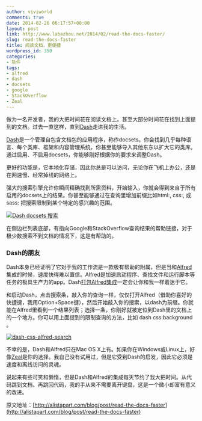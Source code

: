 ```yaml
---
author: viviworld
comments: true
date: 2014-02-26 06:17:57+00:00
layout: post
link: http://www.labazhou.net/2014/02/read-the-docs-faster/
slug: read-the-docs-faster
title: 阅读文档，更便捷
wordpress_id: 350
categories:
- 软件
tags:
- alfred
- dash
- docsets
- google
- StackOverflow
- Zeal
---
```


做为一名开发者，我的大把时间花在阅读文档上。甚至大部分时间花在找到上面提到的文档。过去一直这样，直到[Dash](http://kapeli.com/dash)走进我的生活。

[Dash](http://kapeli.com/dash)是一个管理自包含文档包的应用程序，称作docsets。你会找到几乎每种语言、每个类库、框架和内容管理系统，你甚至能够导入其他东东以扩大它的类库。通过启用、不启用docsets，你能够刚好根据你的要求来调整Dash。

更好的功能是，它本地化存储，因此你总是可以访问，无论你在飞机上办公，还是在网速慢、经常掉线的网络上。

强大的搜索引擎允许你瞬间精确找到所需资料，开始输入，你就会得到来自于所有启用的docsets上的结果。你甚至能够通过在查询里增加前缀比如html:, css:, 或sass: 把搜索限制到某个特定的感兴趣的范围。

[![Dash docsets 搜索](http://www.labazhou.net/wp-content/uploads/2014/02/dash-css-search.png)](http://www.labazhou.net/wp-content/uploads/2014/02/dash-css-search.png)

在侧边栏列表底部，有指向Google和StackOverflow查询结果的帮助链接，对于极少数搜索不到文档的情况下，这是有帮助的。


### Dash的朋友


Dash本身已经证明了它对于我的工作流是一款极有帮助的附属，但是当和[Alfred](http://alfredapp.com/)集成的时候，速度快得难以置信。Alfred是加速启动程序、查找文件和运行脚本等任务的极具生产力的app。Dash[打包Alfred集成](http://www.alfredforum.com/topic/1919-dash-documentation-for-80-apis/)一定会让你和我一样着迷于它。

和启动Dash，点击搜索条，敲入你的查询一样，仅仅打开Alfred（借助你喜好的快捷键，我用Option+Space键），然后开始敲入你的搜索，以dash为前缀。你就能在Alfred里看到一个结果列表；选择一条，你刚好就被定位到Dash里的文档上的一个地方。你可以用上面提到的限制查询的方法，比如 dash css:background 。

[![dash-css-alfred-search](http://www.labazhou.net/wp-content/uploads/2014/02/dash-css-alfred-search.png)](http://www.labazhou.net/wp-content/uploads/2014/02/dash-css-alfred-search.png)

不幸的是，Dash和Alfred只在Mac OS X上有。如果你在Windows或Linux上，好像[Zeal](http://zealdocs.org/)是你的选择。我自己没有试用过，但是它受到Dash的启发，因此它必须是速度和离线访问的灵魂。

说起来有些可笑和懒惰，但是Dash和Alfred的集成每天节约了我大把时间。从代码跳到文档、再跳回代码，我的手从来不需要离开键盘，这是一个微小却富有意义的改进。

原文地址：[http://alistapart.com/blog/post/read-the-docs-faster](http://alistapart.com/blog/post/read-the-docs-faster)
